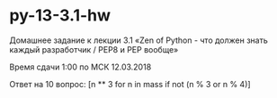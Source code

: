 # py-13-3.1-hw
Домашнее задание к лекции 3.1 «Zen of Python - что должен знать каждый разработчик / PEP8 и PEP вообще»

Время сдачи 1:00 по МСК 12.03.2018

Ответ на 10 вопрос: [n ** 3 for n in mass if not (n % 3 or n % 4)]